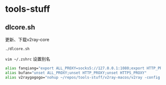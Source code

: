 # tools-stuff

## dlcore.sh
更新、下载v2ray-core
```bash
./dlcore.sh
```
`vim ~/.zshrc` 设置别名

```bash
alias fanqiang="export ALL_PROXY=socks5://127.0.0.1:1080;export HTTP_PROXY=socks5://127.0.0.1:1080;export HTTPS_PROXY=socks5://127.0.0.1:1080"
alias bufan="unset ALL_PROXY;unset HTTP_PROXY;unset HTTPS_PROXY"
alias v2raygogogo="nohup ~/repos/tools-stuff/v2ray-macos/v2ray -config ~/OneDrive/tools/config.json >/dev/null 2>&1 &"
```